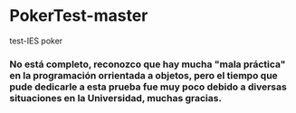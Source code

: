 # PokerTest-master
 test-IES poker

### No está completo, reconozco que hay mucha "mala práctica" en la programación orrientada a objetos, pero el tiempo que pude dedicarle a esta prueba fue muy poco debido a diversas situaciones en la Universidad, muchas gracias.
